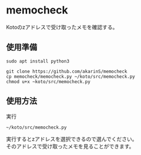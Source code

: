 memocheck
==========

Kotoのzアドレスで受け取ったメモを確認する。  

使用準備
----------

    sudo apt install python3

    git clone https://github.com/akarinS/memocheck
    cp memocheck/memocheck.py ~/koto/src/memocheck.py
    chmod u+x ~koto/src/memocheck.py

使用方法
----------

実行

    ~/koto/src/memocheck.py

実行するとzアドレスを選択できるので選んでください。  
そのアドレスで受け取ったメモを見ることができます。
